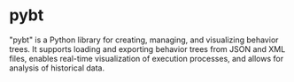# pybt
 "pybt" is a Python library for creating, managing, and visualizing behavior trees. It supports loading and exporting behavior trees from JSON and XML files, enables real-time visualization of execution processes, and allows for analysis of historical data.
